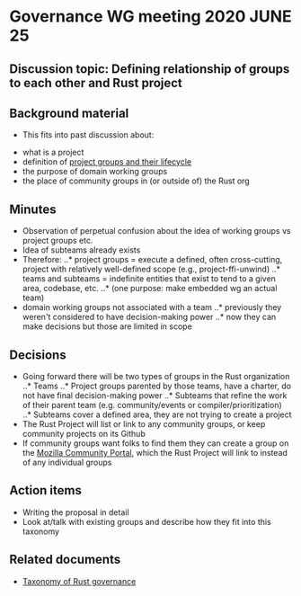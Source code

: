 # Governance WG meeting 2020 JUNE 25

## Discussion topic: Defining relationship of groups to each other and Rust project

## Background material
* This fits into past discussion about:
- what is a project 
- definition of [project groups and their lifecycle](https://github.com/XAMPPRocky/rfcs/blob/project-groups/text/0000-project-groups.md) 
- the purpose of domain working groups
- the place of community groups in (or outside of) the Rust org

## Minutes
- Observation of perpetual confusion about the idea of working groups vs project groups etc. 
- Idea of subteams already exists
- Therefore:
..* project groups = execute a defined, often cross-cutting, project with relatively well-defined scope (e.g., project-ffi-unwind)
..* teams and subteams = indefinite entities that exist to tend to a given area, codebase, etc.
..* (one purpose: make embedded wg an actual team)
- domain working groups not associated with a team
..* previously they weren't considered to have decision-making power
..* now they can make decisions but those are limited in scope 

## Decisions
- Going forward there will be two types of groups in the Rust organization
..* Teams
..* Project groups parented by those teams, have a charter, do not have final decision-making power
..* Subteams that refine the work of their parent team (e.g. community/events or compiler/prioritization)
..* Subteams cover a defined area, they are not trying to create a project
- The Rust Project will list or link to any community groups, or keep community projects on its Github
- If community groups want folks to find them they can create a group on the [Mozilla Community Portal](https://community.mozilla.org/), which the Rust Project will link to instead of any individual groups

## Action items
- Writing the proposal in detail
- Look at/talk with existing groups and describe how they fit into this taxonomy

## Related documents
- [Taxonomy of Rust governance](https://hackmd.io/KHGL4YVPRU6QaEKoorBhrQ)

